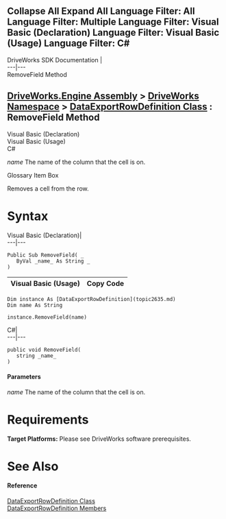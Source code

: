        

 Collapse All Expand All  Language Filter: All  Language Filter: Multiple  Language Filter: Visual Basic (Declaration) Language Filter: Visual Basic (Usage) Language Filter: C#  
---  
DriveWorks SDK Documentation  |   
---|---  
RemoveField Method   
  
[DriveWorks.Engine Assembly](topic2156.md) > [DriveWorks Namespace](topic2159.md) > [DataExportRowDefinition Class](topic2635.md) : RemoveField Method  
---  
  
Visual Basic (Declaration)    
Visual Basic (Usage)    
C# 

_name_
    The name of the column that the cell is on.

Glossary Item Box

Removes a cell from the row. 

# Syntax

Visual Basic (Declaration)|   
---|---  
      
    
    Public Sub RemoveField( _
       ByVal _name_ As String _
    )   
  
Visual Basic (Usage)| Copy Code  
---|---  
      
    
    Dim instance As [DataExportRowDefinition](topic2635.md)
    Dim name As String
     
    instance.RemoveField(name)  
  
C#|   
---|---  
      
    
    public void RemoveField( 
       string _name_
    )  
  
#### Parameters

 _name_
    The name of the column that the cell is on.

# Requirements

**Target Platforms:** Please see DriveWorks software prerequisites.

# See Also

#### Reference

[DataExportRowDefinition Class](topic2635.md)   
[DataExportRowDefinition Members](topic2636.md)


